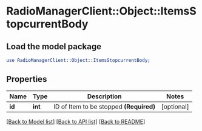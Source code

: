 # RadioManagerClient::Object::ItemsStopcurrentBody

## Load the model package
```perl
use RadioManagerClient::Object::ItemsStopcurrentBody;
```

## Properties
Name | Type | Description | Notes
------------ | ------------- | ------------- | -------------
**id** | **int** | ID of Item to be stopped **(Required)** | [optional] 

[[Back to Model list]](../README.md#documentation-for-models) [[Back to API list]](../README.md#documentation-for-api-endpoints) [[Back to README]](../README.md)


